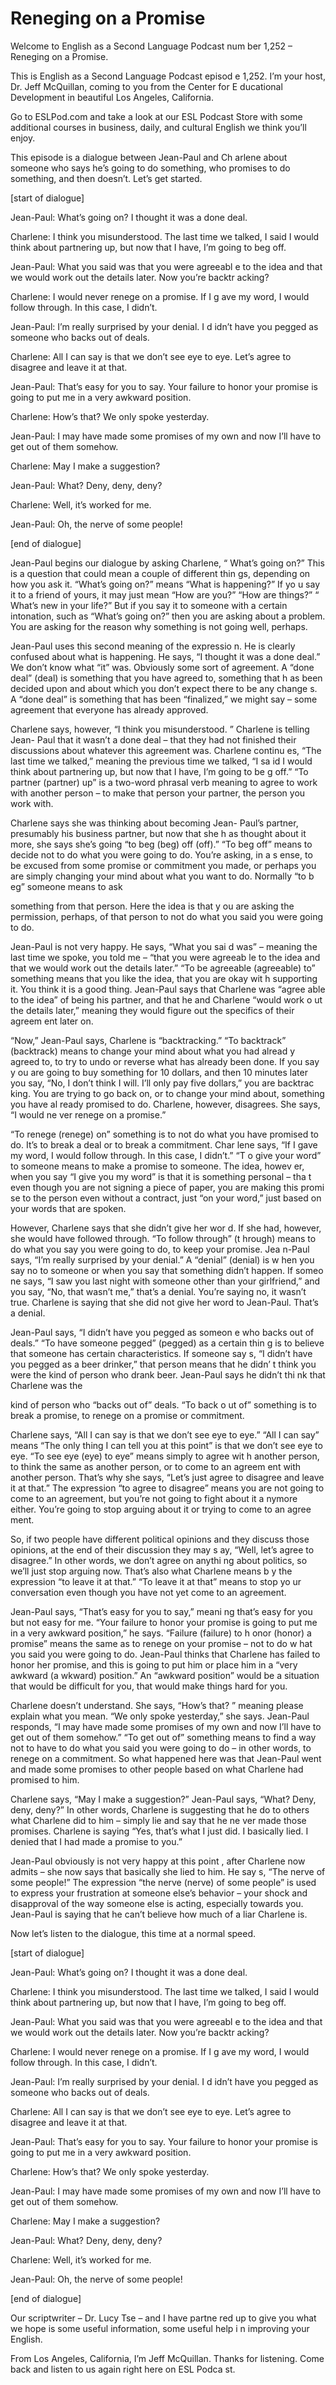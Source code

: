 # Reneging on a Promise

Welcome to English as a Second Language Podcast num ber 1,252 – Reneging on a Promise.

This is English as a Second Language Podcast episod e 1,252. I’m your host, Dr. Jeff McQuillan, coming to you from the Center for E ducational Development in beautiful Los Angeles, California.

Go to ESLPod.com and take a look at our ESL Podcast  Store with some additional courses in business, daily, and cultural  English we think you’ll enjoy.

This episode is a dialogue between Jean-Paul and Ch arlene about someone who says he’s going to do something, who promises to do  something, and then doesn’t. Let’s get started.

[start of dialogue]

Jean-Paul: What’s going on? I thought it was a done  deal.

Charlene: I think you misunderstood. The last time we talked, I said I would think about partnering up, but now that I have, I’m going  to beg off.

Jean-Paul: What you said was that you were agreeabl e to the idea and that we would work out the details later. Now you’re backtr acking?

Charlene: I would never renege on a promise. If I g ave my word, I would follow through. In this case, I didn’t.

Jean-Paul: I’m really surprised by your denial. I d idn’t have you pegged as someone who backs out of deals.

Charlene: All I can say is that we don’t see eye to  eye. Let’s agree to disagree and leave it at that.

Jean-Paul: That’s easy for you to say. Your failure  to honor your promise is going to put me in a very awkward position.

Charlene: How’s that? We only spoke yesterday.

Jean-Paul: I may have made some promises of my own and now I’ll have to get out of them somehow.

 Charlene: May I make a suggestion?

Jean-Paul: What? Deny, deny, deny?

Charlene: Well, it’s worked for me.

Jean-Paul: Oh, the nerve of some people!

[end of dialogue]

Jean-Paul begins our dialogue by asking Charlene, “ What’s going on?” This is a question that could mean a couple of different thin gs, depending on how you ask it. “What’s going on?” means “What is happening?” If yo u say it to a friend of yours, it may just mean “How are you?” “How are things?” “ What’s new in your life?” But if you say it to someone with a certain intonation,  such as “What’s going on?” then you are asking about a problem. You are asking  for the reason why something is not going well, perhaps.

Jean-Paul uses this second meaning of the expressio n. He is clearly confused about what is happening. He says, “I thought it was  a done deal.” We don’t know what “it” was. Obviously some sort of agreement. A “done deal” (deal) is something that you have agreed to, something that h as been decided upon and about which you don’t expect there to be any change s. A “done deal” is something that has been “finalized,” we might say –  some agreement that everyone has already approved.

Charlene says, however, “I think you misunderstood. ” Charlene is telling Jean- Paul that it wasn’t a done deal – that they had not  finished their discussions about whatever this agreement was. Charlene continu es, “The last time we talked,” meaning the previous time we talked, “I sa id I would think about partnering up, but now that I have, I’m going to be g off.” “To partner (partner) up” is a two-word phrasal verb meaning to agree to work  with another person – to make that person your partner, the person you work with.

Charlene says she was thinking about becoming Jean- Paul’s partner, presumably his business partner, but now that she h as thought about it more, she says she’s going “to beg (beg) off (off).” “To beg off” means to decide not to do what you were going to do. You’re asking, in a s ense, to be excused from some promise or commitment you made, or perhaps you  are simply changing your mind about what you want to do. Normally “to b eg” someone means to ask

something from that person. Here the idea is that y ou are asking the permission, perhaps, of that person to not do what you said you  were going to do.

Jean-Paul is not very happy. He says, “What you sai d was” – meaning the last time we spoke, you told me – “that you were agreeab le to the idea and that we would work out the details later.” “To be agreeable  (agreeable) to” something means that you like the idea, that you are okay wit h supporting it. You think it is a good thing. Jean-Paul says that Charlene was “agree able to the idea” of being his partner, and that he and Charlene “would work o ut the details later,” meaning they would figure out the specifics of their agreem ent later on.

“Now,” Jean-Paul says, Charlene is “backtracking.” “To backtrack” (backtrack) means to change your mind about what you had alread y agreed to, to try to undo or reverse what has already been done. If you say y ou are going to buy something for 10 dollars, and then 10 minutes later  you say, “No, I don’t think I will. I’ll only pay five dollars,” you are backtrac king. You are trying to go back on, or to change your mind about, something you have al ready promised to do. Charlene, however, disagrees. She says, “I would ne ver renege on a promise.”

“To renege (renege) on” something is to not do what  you have promised to do. It’s to break a deal or to break a commitment. Char lene says, “If I gave my word, I would follow through. In this case, I didn’t.” “T o give your word” to someone means to make a promise to someone. The idea, howev er, when you say “I give you my word” is that it is something personal – tha t even though you are not signing a piece of paper, you are making this promi se to the person even without a contract, just “on your word,” just based on your  words that are spoken.

However, Charlene says that she didn’t give her wor d. If she had, however, she would have followed through. “To follow through” (t hrough) means to do what you say you were going to do, to keep your promise. Jea n-Paul says, “I’m really surprised by your denial.” A “denial” (denial) is w hen you say no to someone or when you say that something didn’t happen. If someo ne says, “I saw you last night with someone other than your girlfriend,” and  you say, “No, that wasn’t me,” that’s a denial. You’re saying no, it wasn’t true. Charlene is saying that she did not give her word to Jean-Paul. That’s a denial.

Jean-Paul says, “I didn’t have you pegged as someon e who backs out of deals.” “To have someone pegged” (pegged) as a certain thin g is to believe that someone has certain characteristics. If someone say s, “I didn’t have you pegged as a beer drinker,” that person means that he didn’ t think you were the kind of person who drank beer. Jean-Paul says he didn’t thi nk that Charlene was the

kind of person who “backs out of” deals. “To back o ut of” something is to break a promise, to renege on a promise or commitment.

Charlene says, “All I can say is that we don’t see eye to eye.” “All I can say” means “The only thing I can tell you at this point”  is that we don’t see eye to eye. “To see eye (eye) to eye” means simply to agree wit h another person, to think the same as another person, or to come to an agreem ent with another person. That’s why she says, “Let’s just agree to disagree and leave it at that.” The expression “to agree to disagree” means you are not  going to come to an agreement, but you’re not going to fight about it a nymore either. You’re going to stop arguing about it or trying to come to an agree ment.

So, if two people have different political opinions  and they discuss those opinions, at the end of their discussion they may s ay, “Well, let’s agree to disagree.” In other words, we don’t agree on anythi ng about politics, so we’ll just stop arguing now. That’s also what Charlene means b y the expression “to leave it at that.” “To leave it at that” means to stop yo ur conversation even though you have not yet come to an agreement.

Jean-Paul says, “That’s easy for you to say,” meani ng that’s easy for you but not easy for me. “Your failure to honor your promise is  going to put me in a very awkward position,” he says. “Failure (failure) to h onor (honor) a promise” means the same as to renege on your promise – not to do w hat you said you were going to do. Jean-Paul thinks that Charlene has failed to  honor her promise, and this is going to put him or place him in a “very awkward (a wkward) position.” An “awkward position” would be a situation that would be difficult for you, that would make things hard for you.

Charlene doesn’t understand. She says, “How’s that? ” meaning please explain what you mean. “We only spoke yesterday,” she says.  Jean-Paul responds, “I may have made some promises of my own and now I’ll have to get out of them somehow.” “To get out of” something means to find a  way not to have to do what you said you were going to do – in other words, to renege on a commitment. So what happened here was that Jean-Paul went and made  some promises to other people based on what Charlene had promised to him.

Charlene says, “May I make a suggestion?” Jean-Paul  says, “What? Deny, deny, deny?” In other words, Charlene is suggesting that he do to others what Charlene did to him – simply lie and say that he ne ver made those promises. Charlene is saying “Yes, that’s what I just did. I basically lied. I denied that I had made a promise to you.”

Jean-Paul obviously is not very happy at this point , after Charlene now admits – she now says that basically she lied to him. He say s, “The nerve of some people!” The expression “the nerve (nerve) of some people” is used to express your frustration at someone else’s behavior – your shock and disapproval of the way someone else is acting, especially towards you.  Jean-Paul is saying that he can’t believe how much of a liar Charlene is.

Now let’s listen to the dialogue, this time at a normal speed.

[start of dialogue]

Jean-Paul: What’s going on? I thought it was a done  deal.

Charlene: I think you misunderstood. The last time we talked, I said I would think about partnering up, but now that I have, I’m going  to beg off.

Jean-Paul: What you said was that you were agreeabl e to the idea and that we would work out the details later. Now you’re backtr acking?

Charlene: I would never renege on a promise. If I g ave my word, I would follow through. In this case, I didn’t.

Jean-Paul: I’m really surprised by your denial. I d idn’t have you pegged as someone who backs out of deals.

Charlene: All I can say is that we don’t see eye to  eye. Let’s agree to disagree and leave it at that.

Jean-Paul: That’s easy for you to say. Your failure  to honor your promise is going to put me in a very awkward position.

Charlene: How’s that? We only spoke yesterday.

Jean-Paul: I may have made some promises of my own and now I’ll have to get out of them somehow.

Charlene: May I make a suggestion?

Jean-Paul: What? Deny, deny, deny?

Charlene: Well, it’s worked for me.

 Jean-Paul: Oh, the nerve of some people!

[end of dialogue]

Our scriptwriter – Dr. Lucy Tse – and I have partne red up to give you what we hope is some useful information, some useful help i n improving your English.

From Los Angeles, California, I’m Jeff McQuillan. Thanks for listening. Come back and listen to us again right here on ESL Podca st.

